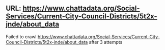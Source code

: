 URL: https://www.chattadata.org/Social-Services/Current-City-Council-Districts/5t2x-jnde/about_data
---
Failed to crawl https://www.chattadata.org/Social-Services/Current-City-Council-Districts/5t2x-jnde/about_data after 3 attempts